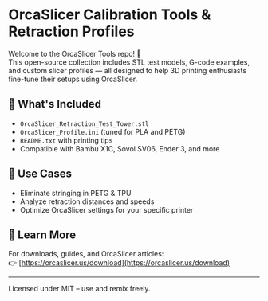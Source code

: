 # OrcaSlicer Calibration Tools & Retraction Profiles

Welcome to the OrcaSlicer Tools repo! 🐋  
This open-source collection includes STL test models, G-code examples, and custom slicer profiles — all designed to help 3D printing enthusiasts fine-tune their setups using OrcaSlicer.

## 🧰 What's Included

- `OrcaSlicer_Retraction_Test_Tower.stl`  
- `OrcaSlicer_Profile.ini` (tuned for PLA and PETG)  
- `README.txt` with printing tips  
- Compatible with Bambu X1C, Sovol SV06, Ender 3, and more

## 🧠 Use Cases

- Eliminate stringing in PETG & TPU  
- Analyze retraction distances and speeds  
- Optimize OrcaSlicer settings for your specific printer

## 🔗 Learn More

For downloads, guides, and OrcaSlicer articles:  
👉 [https://orcaslicer.us/download](https://orcaslicer.us/download)

---

Licensed under MIT – use and remix freely.
